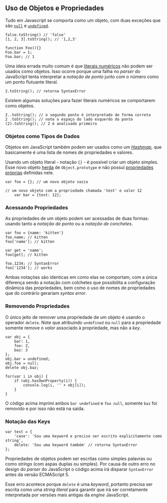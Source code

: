 ## Uso de Objetos e Propriedades

Tudo em Javascript se comporta como um objeto, com duas exceções que são
[`null`](#core.undefined) e [`undefined`](#core.undefined).

    false.toString() // 'false'
    [1, 2, 3].toString(); // '1,2,3'
    
    function Foo(){}
    Foo.bar = 1;
    Foo.bar; // 1

Uma ideia errada muito comum é que [literais numéricos][2] não podem ser usados
como objetos. Isso ocorre porque uma falha no *parser* do JavaScript tenta
interpretar a *notação de ponto* junto com o número como um ponto flutuante literal.

    2.toString(); // retorna SyntaxError

Existem algumas soluções para fazer literais numéricos se comportarem
como objetos.

    2..toString(); // o segundo ponto é interpretado de forma correta
    2 .toString(); // note o espaço do lado esquerdo do ponto
    (2).toString(); // 2 é analisado primeiro

### Objetos como Tipos de Dados

Objetos em JavaScript também podem ser usados como um [*Hashmap*][1], que
basicamente é uma lista de nomes de propriedades e valores.

Usando um objeto literal - notação `{}` - é possível criar um objeto simples.
Esse novo objeto [herda](#object.prototype) de `Object.prototype` e 
não possui [propriedades próprias](#object.hasownproperty) definidas nele.

    var foo = {}; // um novo objeto vazio

    // um novo objeto com a propriedade chamada 'test' e valor 12
		var bar = {test: 12}; 

### Acessando Propriedades

As propriedades de um objeto podem ser acessadas de duas formas: usando tanto
a *notação de ponto* ou a *notação de conchetes*.
    
    var foo = {name: 'kitten'}
    foo.name; // kitten
    foo['name']; // kitten
    
    var get = 'name';
    foo[get]; // kitten
    
    foo.1234; // SyntaxError
    foo['1234']; // works

Ambas notações são identicas em como elas se comportam, com a única diferença sendo
a notação com colchetes que possibilita a configuração dinâmica das propriedades, bem como
o uso de nomes de propriedades que do contrário gerariam  *syntax error*.

### Removendo Propriedades

O único jeito de remover uma propriedade de um objeto é usando o operador
`delete`. Note que atribuindo `undefined` ou `null` para a propriedade somente remove
o *valor* associado à propriedade, mas não a *key*.

    var obj = {
        bar: 1,
        foo: 2,
        baz: 3
    };
    obj.bar = undefined;
    obj.foo = null;
    delete obj.baz;

    for(var i in obj) {
        if (obj.hasOwnProperty(i)) {
            console.log(i, '' + obj[i]);
        }
    }

O código acima imprimi ambos `bar undefined` e `foo null`, somente `baz`
foi removido e por isso não está na saída.

### Notação das Keys

    var test = {
        'case': 'Sou uma keyword e preciso ser escrito explicitamente como string',
        delete: 'Sou uma keyword também' // retorna SyntaxError
    };

Propriedades de objetos podem ser escritas como simples palavras ou como *strings*
(com aspas duplas ou simples). Por causa de outro erro no design do *parser*
do JavaScript o código acima irá disparar `SyntaxError` antes da versão ECMAScript 5.

Esse erro acontece porque `delete` é uma *keyword*, portanto precisa ser escrita
como uma *string literal* para garantir que irá ser corretamente interpretada por
versões mais antigas da *engine* JavaScript.

[1]: http://en.wikipedia.org/wiki/Hashmap
[2]: https://developer.mozilla.org/index.php?title=pt/JavaScript/Guia/Valores%2C_Vari%C3%A1veis_e_Literais#Literais
